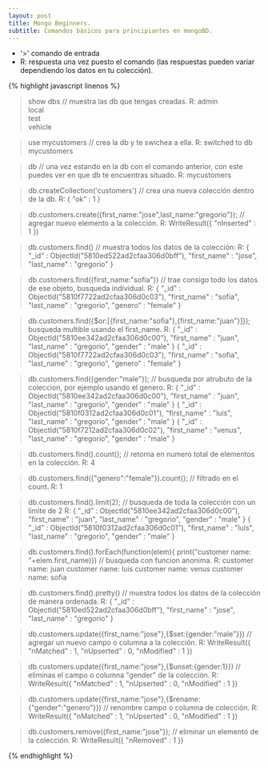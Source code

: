 ```yaml
---
layout: post
title: Mongo Beginners.
subtitle: Comandos básicos para principiantes en mongoBD.
---
```


* '>' comando de entrada
* R: respuesta una vez puesto el comando (las respuestas pueden variar dependiendo los datos en tu colección).

{% highlight javascript linenos %}

  > show dbs // muestra las db que tengas creadas.
  R: admin        
     local        
     test         
     vehicle     
    
  > use mycustomers // crea la db y te swichea a ella.
  R: switched to db mycustomers
  
  > db // una vez estando en la db con el comando anterior, con este puedes ver en que db te encuentras situado.
  R: mycustomers
  
  > db.createCollection('customers') // crea una nueva colección dentro de la db.
  R: { "ok" : 1 }
  
  > db.customers.create({first_name:"jose",last_name:"gregorio"}); // agregar nuevo elemento a la colección.
  R: WriteResult({ "nInserted" : 1 })
  
  > db.customers.find() // muestra todos los datos de la colección:
  R: { "_id" : ObjectId("5810ed522ad2cfaa306d0bff"), "first_name" : "jose", "last_name" : "gregorio" }
  
  > db.customers.find({first_name:"sofia"}) // trae consigo todo los datos de ese objeto, busqueda individual.
  R: { "_id" : ObjectId("5810f7722ad2cfaa306d0c03"), "first_name" : "sofia", "last_name" : "gregorio", "genero" : "female" }
  
  > db.customers.find({$or:[{first_name:"sofia"},{first_name:"juan"}]}); busqueda multible usando el first_name.
  R: { "_id" : ObjectId("5810ee342ad2cfaa306d0c00"), "first_name" : "juan", "last_name" : "gregorio", "gender" : "male" }
     { "_id" : ObjectId("5810f7722ad2cfaa306d0c03"), "first_name" : "sofia", "last_name" : "gregorio", "genero" : "female" }
  
  > db.customers.find({gender:"male"}); // busqueda por atrubuto de la coleccion, por ejemplo usando el genero.
  R: { "_id" : ObjectId("5810ee342ad2cfaa306d0c00"), "first_name" : "juan", "last_name" : "gregorio", "gender" : "male" }
     { "_id" : ObjectId("5810f0312ad2cfaa306d0c01"), "first_name" : "luis", "last_name" : "gregorio", "gender" : "male" }
     { "_id" : ObjectId("5810f7212ad2cfaa306d0c02"), "first_name" : "venus", "last_name" : "gregorio", "gender" : "male" }
  
  > db.customers.find().count(); // retorna en numero total de elementos en la colección.
  R: 4
  
  > db.customers.find({"genero":"female"}).count(); // filtrado en el count.
  R: 1 
  
  > db.customers.find().limit(2); // busqueda de toda la colección con un limite de 2
  R: { "_id" : ObjectId("5810ee342ad2cfaa306d0c00"), "first_name" : "juan", "last_name" : "gregorio", "gender" : "male" }
     { "_id" : ObjectId("5810f0312ad2cfaa306d0c01"), "first_name" : "luis", "last_name" : "gregorio", "gender" : "male" }
 
  > db.customers.find().forEach(function(elem){ print("customer name: "+elem.first_name)}) // busqueda con funcion anonima.
  R: customer name: juan
     customer name: luis
     customer name: venus
     customer name: sofia 
 
  > db.customers.find().pretty() // muestra todos los datos de la colección de manera ordenada.
  R: {
	    "_id" : ObjectId("5810ed522ad2cfaa306d0bff"),
	    "first_name" : "jose",
	    "last_name" : "gregorio"
     }
  
  > db.customers.update({first_name:"jose"},{$set:{gender:"male"}}) // agregar un nuevo campo o columna a la colección.
  R: WriteResult({ "nMatched" : 1, "nUpserted" : 0, "nModified" : 1 })
  
  > db.customers.update({first_name:"jose"},{$unset:{gender:1}}) // eliminas el campo o columna "gender" de la colección.
  R: WriteResult({ "nMatched" : 1, "nUpserted" : 0, "nModified" : 1 })
  
  > db.customers.update({first_name:"jose"},{$rename:{"gender":"genero"}}) // renombre campo o columna de colección.
  R: WriteResult({ "nMatched" : 1, "nUpserted" : 0, "nModified" : 1 })
  
  > db.customers.remove({first_name:"jose"}); // eliminar un elemento de la colección.
  R: WriteResult({ "nRemoved" : 1 })

{% endhighlight %}